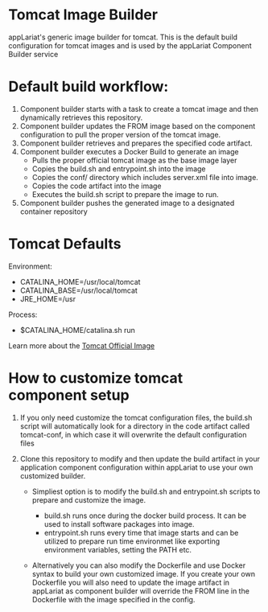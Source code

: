 # Tomcat Image Builder

appLariat's generic image builder for tomcat. This is the default build configuration for tomcat images and is used by the appLariat Component Builder service

# Default build workflow:

1. Component builder starts with a task to create a tomcat image and then dynamically retrieves this repository.
2. Component builder updates the FROM image based on the component configuration to pull the proper version of the tomcat image.
3. Component builder retrieves and prepares the specified code artifact.
4. Component builder executes a Docker Build to generate an image
    - Pulls the proper official tomcat image as the base image layer
    - Copies the build.sh and entrypoint.sh into the image
    - Copies the conf/ directory which includes server.xml file into image.
    - Copies the code artifact into the image
    - Executes the build.sh script to prepare the image to run.
5. Component builder pushes the generated image to a designated container repository

# Tomcat Defaults
Environment:
  - CATALINA_HOME=/usr/local/tomcat
  - CATALINA_BASE=/usr/local/tomcat
  - JRE_HOME=/usr

Process:
  - $CATALINA_HOME/catalina.sh run

Learn more about the [Tomcat Official Image](https://hub.docker.com/_/tomcat/)

# How to customize tomcat component setup
1. If you only need customize the tomcat configuration files, the build.sh script will automatically look for a directory in the code artifact called tomcat-conf, in which case it will overwrite the default configuration files

2. Clone this repository to modify and then update the build artifact in your application component configuration within appLariat to use your own customized builder.
    - Simpliest option is to modify the build.sh and entrypoint.sh scripts to prepare and customize the image. 
      - build.sh runs once during the docker build process. It can be used to install software packages into image.
      - entrypoint.sh runs every time that image starts and can be utilized to prepare run time environmet like exporting environment variables, setting the PATH etc.
  
    - Alternatively you can also modify the Dockerfile and use Docker syntax to build your own customized image. If you create your own Dockerfile you will also need to update the image artifact in appLariat as component builder will override the FROM line in the Dockerfile with the image specified in the config.
